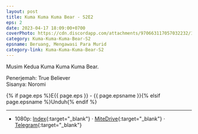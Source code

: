 ```yaml
---
layout: post
title: Kuma Kuma Kuma Bear - S2E2
eps: 2
date: 2023-04-17 18:09:00+0700
coverPhoto: https://cdn.discordapp.com/attachments/970663117057032232/1097470924871176252/mpv-shot0241.jpg
category: Kuma-Kuma-Kuma-Bear-S2
epsname: Beruang, Mengawasi Para Murid
category-link: Kuma-Kuma-Kuma-Bear-S2
---
```


Musim Kedua Kuma Kuma Kuma Bear.

Penerjemah: True Believer<br>
Sisanya: Noromi

{% if page.eps %}E{{ page.eps }} - {{ page.epsname }}{% elsif page.epsname %}Unduh{% endif %}

---
- 1080p: [Index](https://bit.ly/3KKTARG){:target="_blank"} &middot; [MiteDrive](https://mitedrive.my.id/view/Jcd7TH){:target="_blank"} &middot; [Telegram](https://t.me/a1fansubweeklies/275){:target="_blank"}